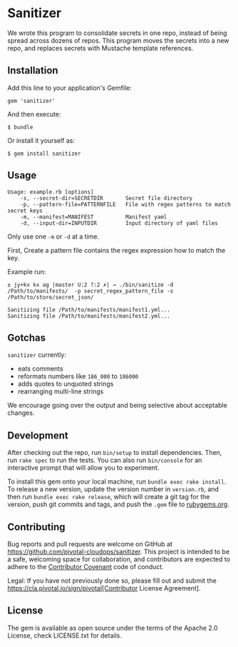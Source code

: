 # Sanitizer

We wrote this program to consolidate secrets in one repo, instead of being spread across dozens of repos.
This program moves the secrets into a new repo, and replaces secrets with Mustache template references.


## Installation

Add this line to your application's Gemfile:

```
gem 'sanitizer'
```

And then execute:

    $ bundle

Or install it yourself as:

    $ gem install sanitizer

## Usage

```
Usage: example.rb [options]
    -s, --secret-dir=SECRETDIR       Secret file directory
    -p, --pattern-file=PATTERNFILE   File with regex patterns to match secret keys
    -m, --manifest=MANIFEST          Manifest yaml
    -d, --input-dir=INPUTDIR         Input directory of yaml files
```

Only use one `-m` or `-d` at a time.


First, Create a pattern file contains the regex expression how to match the key.



Example run:



```
± jy+kx kx ag |master U:2 ?:2 ✗| → ./bin/sanitize -d /Path/to/manifests/  -p secret_regex_pattern_file -s /Path/to/store/secret_json/

Sanitizing file /Path/to/manifests/manifest1.yml...
Sanitizing file /Path/to/manifests/manifest2.yml...
```


## Gotchas

`sanitizer` currently:

* eats comments
* reformats numbers like `186_000` to `186000`
* adds quotes to unquoted strings
* rearranging multi-line strings

We encourage going over the output and being selective about acceptable changes.


## Development

After checking out the repo, run `bin/setup` to install dependencies. Then, run `rake spec` to run the tests. You can also run `bin/console` for an interactive prompt that will allow you to experiment.

To install this gem onto your local machine, run `bundle exec rake install`. To release a new version, update the version number in `version.rb`, and then run `bundle exec rake release`, which will create a git tag for the version, push git commits and tags, and push the `.gem` file to [rubygems.org](https://rubygems.org).

## Contributing

Bug reports and pull requests are welcome on GitHub at https://github.com/pivotal-cloudops/sanitizer. This project is intended to be a safe, welcoming space for collaboration, and contributors are expected to adhere to the [Contributor Covenant](http://contributor-covenant.org) code of conduct.

Legal:
If you have not previously done so, please fill out and
submit the https://cla.pivotal.io/sign/pivotal[Contributor License Agreement].


## License

The gem is available as open source under the terms of the Apache 2.0 License, check LICENSE.txt for details.

